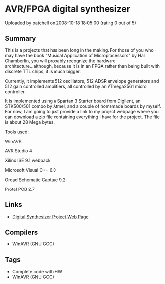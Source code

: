 # AVR/FPGA digital synthesizer

Uploaded by patchell on 2008-10-18 18:05:00 (rating 0 out of 5)

## Summary

This is a projects that has been long in the making. For those of you who may have the book "Musical Application of Microprocessors" by Hal Chamberlin, you will probably recognize the hardware architecture...although, because it is in an FPGA rather than being built with discrete TTL chips, it is much bigger.


Currently, it implements 512 oscillators, 512 ADSR envelope generators and 512 gain controlled amplifiers, all controlled by an ATmega2561 micro controller.


It is implemented using a Spartan 3 Starter board from Digilent, an STK500/501 combo by Atmel, and a couple of homemade boards by myself. For now, I am going to just provide a link to my project webpage where you can download a zip file containing everything I have for the project. The file is about 28 Mega bytes.


Tools used:  

WinAVR  

AVR Studio 4  

Xilinx ISE 9.1 webpack  

Microsoft Visual C++ 6.0  

Orcad Schematic Capture 9.2  

Protel PCB 2.7

## Links

- [Digital Synthesizer Project Web Page](http://www.noniandjim.com/Jim/dsm1/DigitalSynthesizerModule.html)

## Compilers

- WinAVR (GNU GCC)

## Tags

- Complete code with HW
- WinAVR (GNU GCC)
